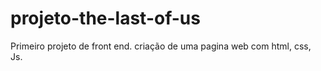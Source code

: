 # projeto-the-last-of-us
Primeiro projeto de front end.
 criação de uma pagina web  com  html, css,  Js.
 

